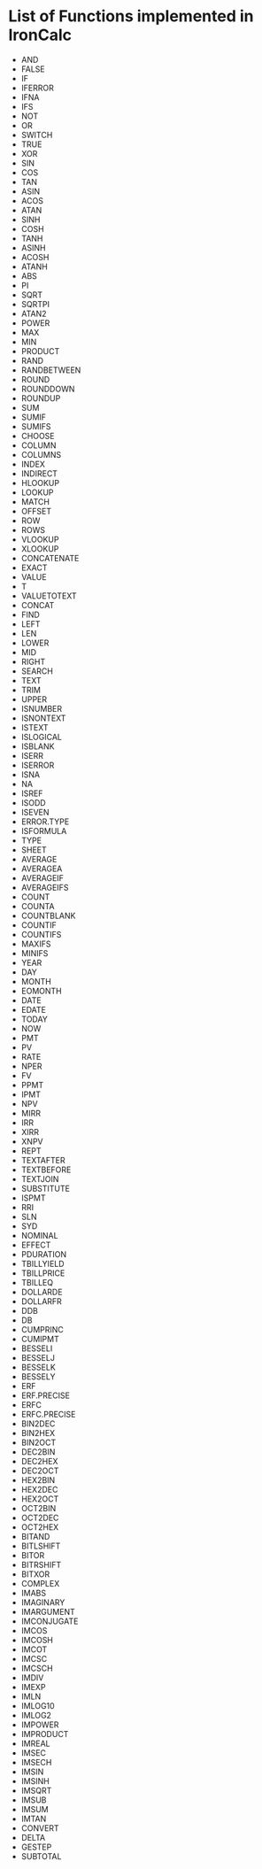 # List of Functions implemented in IronCalc

* AND
* FALSE
* IF
* IFERROR
* IFNA
* IFS
* NOT
* OR
* SWITCH
* TRUE
* XOR
* SIN
* COS
* TAN
* ASIN
* ACOS
* ATAN
* SINH
* COSH
* TANH
* ASINH
* ACOSH
* ATANH
* ABS
* PI
* SQRT
* SQRTPI
* ATAN2
* POWER
* MAX
* MIN
* PRODUCT
* RAND
* RANDBETWEEN
* ROUND
* ROUNDDOWN
* ROUNDUP
* SUM
* SUMIF
* SUMIFS
* CHOOSE
* COLUMN
* COLUMNS
* INDEX
* INDIRECT
* HLOOKUP
* LOOKUP
* MATCH
* OFFSET
* ROW
* ROWS
* VLOOKUP
* XLOOKUP
* CONCATENATE
* EXACT
* VALUE
* T
* VALUETOTEXT
* CONCAT
* FIND
* LEFT
* LEN
* LOWER
* MID
* RIGHT
* SEARCH
* TEXT
* TRIM
* UPPER
* ISNUMBER
* ISNONTEXT
* ISTEXT
* ISLOGICAL
* ISBLANK
* ISERR
* ISERROR
* ISNA
* NA
* ISREF
* ISODD
* ISEVEN
* ERROR.TYPE
* ISFORMULA
* TYPE
* SHEET
* AVERAGE
* AVERAGEA
* AVERAGEIF
* AVERAGEIFS
* COUNT
* COUNTA
* COUNTBLANK
* COUNTIF
* COUNTIFS
* MAXIFS
* MINIFS
* YEAR
* DAY
* MONTH
* EOMONTH
* DATE
* EDATE
* TODAY
* NOW
* PMT
* PV
* RATE
* NPER
* FV
* PPMT
* IPMT
* NPV
* MIRR
* IRR
* XIRR
* XNPV
* REPT
* TEXTAFTER
* TEXTBEFORE
* TEXTJOIN
* SUBSTITUTE
* ISPMT
* RRI
* SLN
* SYD
* NOMINAL
* EFFECT
* PDURATION
* TBILLYIELD
* TBILLPRICE
* TBILLEQ
* DOLLARDE
* DOLLARFR
* DDB
* DB
* CUMPRINC
* CUMIPMT
* BESSELI
* BESSELJ
* BESSELK
* BESSELY
* ERF
* ERF.PRECISE
* ERFC
* ERFC.PRECISE
* BIN2DEC
* BIN2HEX
* BIN2OCT
* DEC2BIN
* DEC2HEX
* DEC2OCT
* HEX2BIN
* HEX2DEC
* HEX2OCT
* OCT2BIN
* OCT2DEC
* OCT2HEX
* BITAND
* BITLSHIFT
* BITOR
* BITRSHIFT
* BITXOR
* COMPLEX
* IMABS
* IMAGINARY
* IMARGUMENT
* IMCONJUGATE
* IMCOS
* IMCOSH
* IMCOT
* IMCSC
* IMCSCH
* IMDIV
* IMEXP
* IMLN
* IMLOG10
* IMLOG2
* IMPOWER
* IMPRODUCT
* IMREAL
* IMSEC
* IMSECH
* IMSIN
* IMSINH
* IMSQRT
* IMSUB
* IMSUM
* IMTAN
* CONVERT
* DELTA
* GESTEP
* SUBTOTAL
